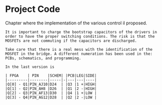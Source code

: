# Project Code

Chapter where the implementation of the various control il proposed.

```{important} Driver bootstrap
It is important to charge the bootstrap capacitors of the drivers in order to have the proper switching conditions. The risk is that the MOSFETs are not commuting if the capacitors are discharged.
```



```{error} 
Take care that there is a real mess with the identification of the MOSFET in the bridge. A different numeration has been used in the: PCBs, schematics, and programming.

In the last version is

| FPGA    | PIN    |SCHEM| |PCB|LEG|SIDE|
|---------|--------|-----|-|---|---|----|
|Q[0] - Q1|PIN_AJ10|D24  | |Q3 |1 +|HIGH|
|Q[1] - Q2|PIN_AH8 |D26  | |Q1 |2 -|HIGH|
|Q[2] - Q3|PIN_AF13|D30  | |Q4 |1 +|LOW |
|Q[3] - Q4|PIN_AG12|D28  | |Q2 |2 -|LOW |

```
